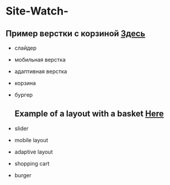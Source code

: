 # Site-Watch-
## Пример верстки с корзиной [Здесь](https://pythonandreevih.github.io/Site-Watch-/)
- слайдер
- мобильная верстка
- адаптивная верстка
- корзина
- бургер

  ## Example of a layout with a basket [Here](https://pythonandreevih.github.io/Site-Watch-/)
- slider
- mobile layout
- adaptive layout
- shopping cart
- burger

